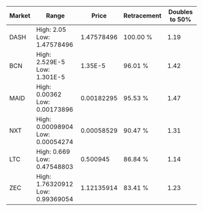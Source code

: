 | Market | Range | Price| Retracement | Doubles to 50% |
| --- | --- | --- | --- | --- |
| DASH | High: 2.05<br />Low: 1.47578496 | 1.47578496 | 100.00 % | 1.19 |
| BCN | High: 2.529E-5<br />Low: 1.301E-5 | 1.35E-5 | 96.01 % | 1.42 |
| MAID | High: 0.00362<br />Low: 0.00173896 | 0.00182295 | 95.53 % | 1.47 |
| NXT | High: 0.00098904<br />Low: 0.00054274 | 0.00058529 | 90.47 % | 1.31 |
| LTC | High: 0.669<br />Low: 0.47548803 | 0.500945 | 86.84 % | 1.14 |
| ZEC | High: 1.76320912<br />Low: 0.99369054 | 1.12135914 | 83.41 % | 1.23 |
